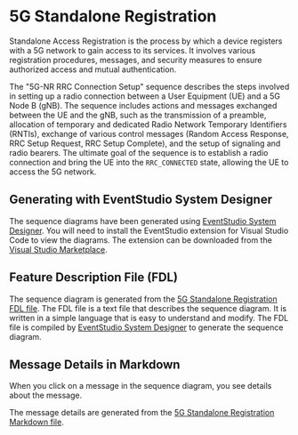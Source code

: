 # 5G Standalone Registration

Standalone Access Registration is the process by which a device registers with a 5G network to gain access to its services. It involves various registration procedures, messages, and security measures to ensure authorized access and mutual authentication.

The "5G-NR RRC Connection Setup" sequence describes the steps involved in setting up a radio connection between a User Equipment (UE) and a 5G Node B (gNB). The sequence includes actions and messages exchanged between the UE and the gNB, such as the transmission of a preamble, allocation of temporary and dedicated Radio Network Temporary Identifiers (RNTIs), exchange of various control messages (Random Access Response, RRC Setup Request, RRC Setup Complete), and the setup of signaling and radio bearers. The ultimate goal of the sequence is to establish a radio connection and bring the UE into the `RRC_CONNECTED` state, allowing the UE to access the 5G network.

## Generating with EventStudio System Designer

The sequence diagrams have been generated using [EventStudio System Designer](https://www.eventhelix.com/EventStudio/). You will need to install the EventStudio extension for Visual Studio Code to view the diagrams. The extension can be downloaded from the [Visual Studio Marketplace](https://marketplace.visualstudio.com/items?itemName=EventHelix.EventStudio).

## Feature Description File (FDL)

The sequence diagram is generated from the [5G Standalone Registration FDL file](model/5g-standalone-access-registration.FDL). The FDL file is a text file that describes the sequence diagram. It is written in a simple language that is easy to understand and modify. The FDL file is compiled by [EventStudio System Designer](https://www.eventhelix.com/EventStudio/) to generate the sequence diagram.

## Message Details in Markdown

When you click on a message in the sequence diagram, you see details about the message.

The message details are generated from the [5G Standalone Registration Markdown file](message-details/5g-standalone-access-registration.md).






